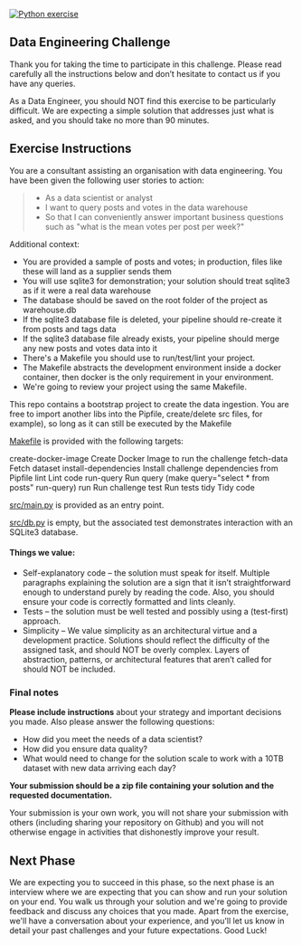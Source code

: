 [![Python exercise](https://github.com/EqualExperts/data-engineering-exercise-python/actions/workflows/python-exercise.yml/badge.svg)](https://github.com/EqualExperts/data-studio-exercise-python-sql/actions/workflows/python-exercise.yml)
## Data Engineering Challenge
Thank you for taking the time to participate in this challenge. Please read carefully all the instructions below and don’t hesitate to contact us if you have any queries.

As a Data Engineer, you should NOT find this exercise to be particularly difficult. 
We are expecting a simple solution that addresses just what is asked, and you should take no more than 90 minutes.

## Exercise Instructions 

You are a consultant assisting an organisation with data engineering.
You have been given the following user stories to action:

> - As a data scientist or analyst
> - I want to query posts and votes in the data warehouse
> - So that I can conveniently answer important business questions such as "what is the mean votes per post per week?"

Additional context:

- You are provided a sample of posts and votes; in production, files like these will land as a supplier sends them
- You will use sqlite3 for demonstration; your solution should treat sqlite3 as if it were a real data warehouse
- The database should be saved on the root folder of the project as warehouse.db
- If the sqlite3 database file is deleted, your pipeline should re-create it from posts and tags data
- If the sqlite3 database file already exists, your pipeline should merge any new posts and votes data into it
- There's a Makefile you should use to run/test/lint your project.
- The Makefile abstracts the development environment inside a docker container, then docker is the only requirement in your environment.
- We're going to review your project using the same Makefile.
  
This repo contains a bootstrap project to create the data ingestion.
You are free to import another libs into the Pipfile, create/delete src files, for example), so long as it can still be executed by the Makefile

[Makefile](Makefile) is provided with the following targets: 

create-docker-image            Create Docker Image to run the challenge
fetch-data                     Fetch dataset
install-dependencies           Install challenge dependencies from Pipfile
lint                           Lint code
run-query                      Run query (make query="select * from posts" run-query)
run                            Run challenge 
test                           Run tests
tidy                           Tidy code

[src/main.py](src/main.py) is provided as an entry point.

[src/db.py](src/db.py) is empty, but the associated test demonstrates interaction with an SQLite3 database.

#### Things we value:
- Self-explanatory code – the solution must speak for itself. Multiple paragraphs explaining the solution are a sign that it isn’t straightforward enough to understand purely by reading the code. Also, you should ensure your code is correctly formatted and lints cleanly.
- Tests – the solution must be well tested and possibly using a (test­-first) approach.
- Simplicity – We value simplicity as an architectural virtue and a development practice. Solutions should reflect the difficulty of the assigned task, and should NOT be overly complex. Layers of abstraction, patterns, or architectural features that aren’t called for should NOT be included.

### Final notes
**Please include instructions** about your strategy and important decisions you made. Also please answer the following questions: 
- How did you meet the needs of a data scientist?
- How did you ensure data quality?
- What would need to change for the solution scale to work with a 10TB dataset with new data arriving each day?

**Your submission should be a zip file containing your solution and the requested documentation.**

Your submission is your own work, you will not share your submission with others (including sharing your repository on Github) and you will not otherwise engage in activities that dishonestly improve your result.

## Next Phase
We are expecting you to succeed in this phase, so the next phase is an interview where we are expecting that you can show and run your solution on your end. 
You walk us through your solution and we're going to provide feedback and discuss any choices that you made.
Apart from the exercise, we'll have a conversation about your experience, and you'll let us know in detail your past challenges and your future expectations. Good Luck!
